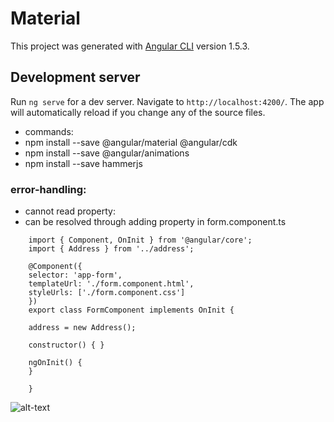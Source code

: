 # Material

This project was generated with [Angular CLI](https://github.com/angular/angular-cli) version 1.5.3.

## Development server

Run `ng serve` for a dev server. Navigate to `http://localhost:4200/`. The app will automatically reload if you change any of the source files.

* commands:
* npm install --save @angular/material @angular/cdk
* npm install --save @angular/animations
* npm install --save hammerjs

### error-handling:

* cannot read property:
* can be resolved through adding property in form.component.ts
```
    import { Component, OnInit } from '@angular/core';
    import { Address } from '../address';

    @Component({
    selector: 'app-form',
    templateUrl: './form.component.html',
    styleUrls: ['./form.component.css']
    })
    export class FormComponent implements OnInit {

    address = new Address();

    constructor() { }

    ngOnInit() {
    }

    }

```
![alt-text](images.cannotreadproperty.png)